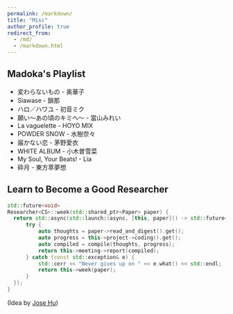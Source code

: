 ```yaml
---
permalink: /markdown/
title: "Misc"
author_profile: true
redirect_from: 
  - /md/
  - /markdown.html
---
```


## Madoka's Playlist
* 変わらないもの - 奥華子
* Siawase - 鎖那
* ハロ／ハワユ - 初音ミク
* 願い～あの頃のキミへ～ - 當山みれい
* La vaguelette - HOYO MIX
* POWDER SNOW - 水樹奈々
* 届かない恋 - 茅野愛衣
* WHITE ALBUM - 小木曽雪菜
* My Soul, Your Beats! - Lia
* 砕月 - 東方萃夢想

## Learn to Become a Good Researcher
```c++
std::future<void> 
Researcher<CS>::week(std::shared_ptr<Paper> paper) {
  return std::async(std::launch::async, [this, paper]() -> std::future<void> {
      try {
          auto thoughts = paper->read_and_digest().get();
          auto progress = this->project->coding().get();
          auto compiled = compile(thoughts, progress);
          return this->meeting->report(compiled);
      } catch (const std::exception& e) {
          std::cerr << "Never gives up on " << e.what() << std::endl;
          return this->week(paper);
      }
  });
}
```
(Idea by [Jose Hu](https://www.josehu.com/))